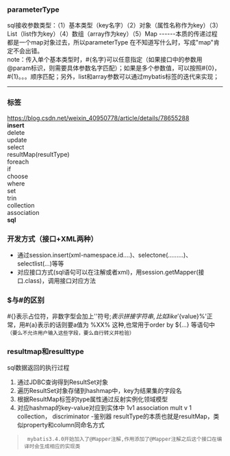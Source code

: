 ### parameterType    
sql接收参数类型：（1）基本类型（key名字）（2）对象（属性名称作为key）（3）List（list作为key）（4）数组（array作为key）（5）Map   ------本质的传递过程都是一个map对象过去，所以parameterType 在不知道写什么时，写成"map"肯定不会出错。     
note：传入单个基本类型时，#{名字}可以任意指定（如果接口中的参数用@param标识，则需要具体参数名字匹配）；如果是多个参数值，可以按照#{0}，#{1}。。。顺序匹配；另外，list和array参数可以通过mybatis标签的迭代来实现；
*****
### 标签    
https://blog.csdn.net/weixin_40950778/article/details/78655288     
**insert**      
delete      
update       
select      
resultMap(resultType)      
foreach       
if        
choose      
where       
set      
trin         
collection            
association             
**sql**  
### 开发方式（接口+XML两种）
* 通过session.insert(xml-namespace.id....)、selectone(.........)、selectlist(...)等等
* 对应接口方式(sql语句可以在注解或者xml)，用session.getMapper(接口.class)，调用接口对应方法
### $与#的区别
#{}表示占位符，非数字型会加上''符号;$表示拼接字符串,比如 like '%${value}%'正常，用#{a}表示的话则要a值为 %XX% 这种,也常用于order by ${...} 等语句中`（要么不允许用户输入这些字段，要么自行转义并检验）`  
### resultmap和resulttype
sql数据返回的执行过程  
1. 通过JDBC查询得到ResultSet对象
2. 遍历ResultSet对象存储到hashmap中，key为结果集的字段名
3. 根据ResultMap标签的type属性通过反射实例化领域模型
4. 对应hashmap的key-value对应到实体中
1v1 association  mult v 1 collection， discriminator -鉴别器
resultType的本质也就是resultMap，类似property和column同命名方式
>      mybatis3.4.0开始加入了@Mapper注解,作用添加了@Mapper注解之后这个接口在编译时会生成相应的实现类
